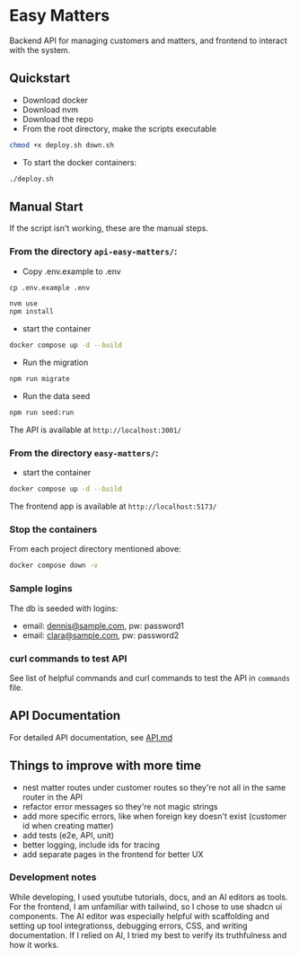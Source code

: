 # Easy Matters

Backend API for managing customers and matters, and frontend to interact with the system.

## Quickstart

- Download docker
- Download nvm
- Download the repo
- From the root directory, make the scripts executable

```bash
chmod +x deploy.sh down.sh
```

- To start the docker containers:

```bash
./deploy.sh
```

## Manual Start

If the script isn't working, these are the manual steps.

### From the directory `api-easy-matters/`:

- Copy .env.example to .env

```
cp .env.example .env
```

```bash
nvm use
npm install
```

- start the container

```bash
docker compose up -d --build
```

- Run the migration

```bash
npm run migrate
```

- Run the data seed

```bash
npm run seed:run
```

The API is available at `http://localhost:3001/`

### From the directory `easy-matters/`:

- start the container

```bash
docker compose up -d --build
```

The frontend app is available at `http://localhost:5173/`

### Stop the containers

From each project directory mentioned above:

```bash
docker compose down -v
```

### Sample logins

The db is seeded with logins:

- email: dennis@sample.com, pw: password1
- email: clara@sample.com, pw: password2

### curl commands to test API

See list of helpful commands and curl commands to test the API in `commands` file.

## API Documentation

For detailed API documentation, see [API.md](API.md)

## Things to improve with more time

- nest matter routes under customer routes so they're not all in the same router in the API
- refactor error messages so they're not magic strings
- add more specific errors, like when foreign key doesn't exist (customer id when creating matter)
- add tests (e2e, API, unit)
- better logging, include ids for tracing
- add separate pages in the frontend for better UX

### Development notes

While developing, I used youtube tutorials, docs, and an AI editors as tools. For the frontend, I am unfamiliar with tailwind, so I chose to use shadcn ui components. The AI editor was especially helpful with scaffolding and setting up tool integrationss, debugging errors, CSS, and writing documentation. If I relied on AI, I tried my best to verify its truthfulness and how it works.

